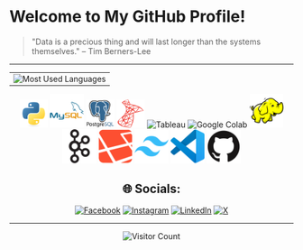 # Welcome to My GitHub Profile!

> "Data is a precious thing and will last longer than the systems themselves." – Tim Berners-Lee

---
<div align="center">
  <table>
    <tr>
      <td>
        <img src="https://github-readme-stats.vercel.app/api/top-langs/?username=wildanmujjahid29&theme=merko&hide_border=true&include_all_commits=true&count_private=true&layout=compact" alt="Most Used Languages">
      </td>
    </tr>
  </table>
</div>

<p align="center"> <img src="https://raw.githubusercontent.com/devicons/devicon/master/icons/python/python-original.svg" alt="Python" width="50" height="50" /> <img src="https://raw.githubusercontent.com/devicons/devicon/master/icons/mysql/mysql-original-wordmark.svg" alt="MySQL" width="60" height="60" /> <img src="https://raw.githubusercontent.com/devicons/devicon/master/icons/postgresql/postgresql-original-wordmark.svg" alt="SQL" width="50" height="50" /> <img src="https://raw.githubusercontent.com/devicons/devicon/master/icons/microsoftsqlserver/microsoftsqlserver-plain.svg" alt="Excel" width="50" height="50" /> <img src="https://logos-world.net/wp-content/uploads/2021/10/Tableau-Symbol.png" alt="Tableau" width="60" height="60" />
<img src="https://upload.wikimedia.org/wikipedia/commons/d/d0/Google_Colaboratory_SVG_Logo.svg" alt="Google Colab" width="60" height="60" /> <img src="https://raw.githubusercontent.com/devicons/devicon/master/icons/hadoop/hadoop-original.svg" alt="Hadoop" width="60" height="60" /> <img src="https://raw.githubusercontent.com/devicons/devicon/master/icons/apachekafka/apachekafka-original.svg" alt="Spark" width="60" height="60" /> <img src="https://raw.githubusercontent.com/devicons/devicon/master/icons/laravel/laravel-plain.svg" alt="Laravel" width="60" height="60" /> <img src="https://raw.githubusercontent.com/devicons/devicon/master/icons/tailwindcss/tailwindcss-plain.svg" alt="Tailwind CSS" width="60" height="60" /> <img src="https://raw.githubusercontent.com/devicons/devicon/master/icons/vscode/vscode-original.svg" alt="VS Code" width="60" height="60" /> <img src="https://raw.githubusercontent.com/devicons/devicon/master/icons/github/github-original.svg" alt="GitHub" width="60" height="60" /> </p>

<div align="center">
  
## 🌐 Socials:

[![Facebook](https://img.shields.io/badge/Facebook-%231877F2.svg?logo=Facebook&logoColor=white)](https://www.facebook.com/wildan.mujjahidrobbani) 
[![Instagram](https://img.shields.io/badge/Instagram-%23E4405F.svg?logo=Instagram&logoColor=white)](https://www.instagram.com/_wildanmjjhd/) 
[![LinkedIn](https://img.shields.io/badge/LinkedIn-%230077B5.svg?logo=linkedin&logoColor=white)](https://www.linkedin.com/in/wildanmujjahid) 
[![X](https://img.shields.io/badge/X-black.svg?logo=X&logoColor=white)](https://x.com/Wildanmjjhd)

</div>


---
<div align="center">
  
![Visitor Count](https://visitcount.itsvg.in/api?id=wildanmujjahid29&icon=6&color=0)

</div>

<!-- Proudly created with GPRM ( https://gprm.itsvg.in ) -->
